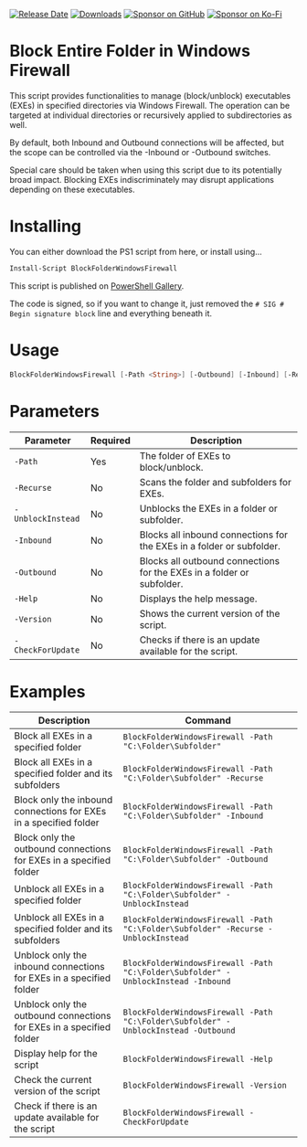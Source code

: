 [<img alt="Release Date" src="https://img.shields.io/github/release-date/asheroto/BlockFolderWindowsFirewall">](https://github.com/asheroto/BlockFolderWindowsFirewall/releases)
[<img alt="Downloads" src="https://img.shields.io/github/downloads/asheroto/BlockFolderWindowsFirewall/total">](https://github.com/asheroto/BlockFolderWindowsFirewall/releases)
[<img alt="Sponsor on GitHub" src="https://img.shields.io/github/sponsors/asheroto?label=Sponsor&logo=GitHub">](https://github.com/sponsors/asheroto)
[<img alt="Sponsor on Ko-Fi" src="https://ko-fi.com/img/githubbutton_sm.svg">](https://ko-fi.com/asheroto)

# Block Entire Folder in Windows Firewall

This script provides functionalities to manage (block/unblock) executables (EXEs) in specified directories via Windows Firewall. The operation can be targeted at individual directories or recursively applied to subdirectories as well.

By default, both Inbound and Outbound connections will be affected, but the scope can be controlled via the -Inbound or -Outbound switches.

Special care should be taken when using this script due to its potentially broad impact. Blocking EXEs indiscriminately may disrupt applications depending on these executables.

# Installing

You can either download the PS1 script from here, or install using...

```powershell
Install-Script BlockFolderWindowsFirewall
```

This script is published on [PowerShell Gallery](https://www.powershellgallery.com/packages/BlockFolderWindowsFirewall).

The code is signed, so if you want to change it, just removed the `# SIG # Begin signature block` line and everything beneath it.

# Usage

```powershell
BlockFolderWindowsFirewall [-Path <String>] [-Outbound] [-Inbound] [-Recurse] [-UnblockInstead] [-Version] [-Help] [-CheckForUpdate]
```

# Parameters

|Parameter|Required|Description|
|--|--|--|
|`-Path`|Yes|The folder of EXEs to block/unblock.|
|`-Recurse`|No|Scans the folder and subfolders for EXEs.|
|`-UnblockInstead`|No|Unblocks the EXEs in a folder or subfolder.|
|`-Inbound`|No|Blocks all inbound connections for the EXEs in a folder or subfolder.|
|`-Outbound`|No|Blocks all outbound connections for the EXEs in a folder or subfolder.|
|`-Help`|No|Displays the help message.|
|`-Version`|No|Shows the current version of the script.|
|`-CheckForUpdate`|No|Checks if there is an update available for the script.|

# Examples

|Description|Command|
|--|--|
|Block all EXEs in a specified folder|`BlockFolderWindowsFirewall -Path "C:\Folder\Subfolder"`|
|Block all EXEs in a specified folder and its subfolders|`BlockFolderWindowsFirewall -Path "C:\Folder\Subfolder" -Recurse`|
|Block only the inbound connections for EXEs in a specified folder|`BlockFolderWindowsFirewall -Path "C:\Folder\Subfolder" -Inbound`|
|Block only the outbound connections for EXEs in a specified folder|`BlockFolderWindowsFirewall -Path "C:\Folder\Subfolder" -Outbound`|
|Unblock all EXEs in a specified folder|`BlockFolderWindowsFirewall -Path "C:\Folder\Subfolder" -UnblockInstead`|
|Unblock all EXEs in a specified folder and its subfolders|`BlockFolderWindowsFirewall -Path "C:\Folder\Subfolder" -Recurse -UnblockInstead`|
|Unblock only the inbound connections for EXEs in a specified folder|`BlockFolderWindowsFirewall -Path "C:\Folder\Subfolder" -UnblockInstead -Inbound`|
|Unblock only the outbound connections for EXEs in a specified folder|`BlockFolderWindowsFirewall -Path "C:\Folder\Subfolder" -UnblockInstead -Outbound`|
|Display help for the script|`BlockFolderWindowsFirewall -Help`|
|Check the current version of the script|`BlockFolderWindowsFirewall -Version`|
|Check if there is an update available for the script|`BlockFolderWindowsFirewall -CheckForUpdate`|